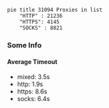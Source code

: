 
```mermaid
pie title 31094 Proxies in list
    "HTTP" : 21236
    "HTTPS": 4145
    "SOCKS" : 8821
```

### Some Info
#### Average Timeout

- mixed: 3.5s
- http: 1.9s
- https: 8.6s
- socks: 6.4s
